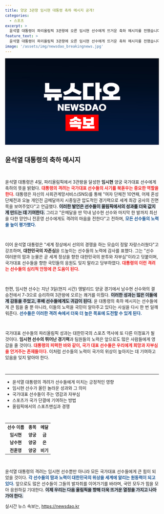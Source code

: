 ```yaml
---
title: 양궁 3관왕 임시현 대통령 축하 메시지 공개!
categories:
  - 스포츠
excerpt: >
  윤석열 대통령이 파리올림픽 3관왕에 오른 임시현 선수에게 뜨거운 축하 메시지를 전했습니다. 세계 최강 궁사의 진면목을 보여주었다며 선수들의 노력에 힘을 보태며 응원했습니다.
feature_text: >
  윤석열 대통령이 파리올림픽 3관왕에 오른 임시현 선수에게 뜨거운 축하 메시지를 전했습니다. 세계 최강 궁사의 진면목을 보여주었다며 선수들의 노력에 힘을 보태며 응원했습니다.
image: '/assets/img/newsdao_breakingnews.jpg'
---
```


<p><img src="/assets/img/newsdao_breakingnews.jpg" alt="cryptoinkorea 속보" /></p>

<h2 data-ke-size="size26">윤석열 대통령의 축하 메시지</h2>

<p data-ke-size="size16">&nbsp;</p> 

<p>윤석열 대통령은 4일, 파리올림픽에서 3관왕을 달성한 <b>임시현</b> 양궁 국가대표 선수에게 축하의 뜻을 밝혔다. <b><span style="color: #ee2323;">대통령의 격려는 국가대표 선수들의 사기를 북돋우는 중요한 역할을 한다.</span></b> 대통령은 자신의 사회관계망서비스(SNS)를 통해 "여자 단체전 10연패, 어제 혼성 단체전과 오늘 개인전 금메달까지 시종일관 압도적인 경기력으로 세계 최강 궁사의 진면목을 보여주었다"고 언급했다. <b><span style="background-color: #21538527;">이러한 발언은 선수들이 올림픽에서의 성과를 더욱 값지게 만드는 데 기여한다.</span></b> 그리고 "은메달을 딴 막내 남수현 선수와 마지막 한 발까지 최선을 다한 맏언니 전훈영 선수에게도 격려의 마음을 전한다"고 전하며, <b><span style="color: #1a5490;">모든 선수들의 노력을 높이 평가했다.</span></b></p>

<p data-ke-size="size16">&nbsp;</p>

<p>이어 윤석열 대통령은 "세계 정상에서 선의의 경쟁을 하는 모습이 정말 자랑스러웠다"고 강조하며, <b>대한민국의 자존심</b>을 드높이는 선수들의 노력에 감사를 표했다. 그는 "선수 여러분의 땀과 눈물은 곧 세계 정상을 향한 대한민국의 분투와 자부심"이라고 덧붙이며, 국가대표 선수들을 향한 국민들의 응원도 잊지 말라고 당부하였다. <b><span style="color: #ee2323;">대통령의 이런 격려는 선수들의 심리적 안정에 큰 도움이 된다.</span></b> </p>

<p data-ke-size="size16">&nbsp;</p>

<p>한편, 임시현 선수는 지난 3일(현지 시간) 앵발리드 양궁 경기에서 남수현 선수와의 결승전에서 7-3으로 승리하여 3관왕에 오르는 쾌거를 이뤘다. <b><span style="background-color: #21538527;">이러한 성과는 많은 이들에게 감동을 주었고, 후배 선수들에게도 귀감이 된다.</span></b> 윤 대통령의 축하 메시지는 선수들에게 큰 힘을 줄 뿐 아니라, 이들의 노력을 국민이 알아주고 있다는 사실을 다시 한 번 일깨워준다. <b><span style="color: #1a5490;">선수들은 이러한 격려 속에서 더욱 더 높은 목표에 도전할 수 있게 된다.</span></b></p>

<p data-ke-size="size16">&nbsp;</p>

<p>국가대표 선수들의 파리올림픽 성과는 대한민국의 스포츠 역사에 또 다른 이정표가 될 것이다. <b>임시현 선수의 뛰어난 경기력</b>과 팀원들의 노력은 앞으로도 많은 사람들에게 영감을 줄 것이다. <b><span style="color: #ee2323;">대통령의 피력한 바와 같이, 국가 대표 선수들은 우리에게 희망과 자부심을 안겨주는 존재들이다.</span></b> 이처럼 선수들의 노력이 국가의 위상이 높아지는 데 기여하고 있음을 잊지 말아야 한다. </p>

<p data-ke-size="size16">&nbsp;</p>

<hr>

<ul>
  <li>윤석열 대통령의 격려가 선수들에게 미치는 긍정적인 영향</li>
  <li>임시현 선수가 올린 놀라운 성과와 그 의미</li>
  <li>국가대표 선수들이 주는 영감과 자부심</li>
  <li>스포츠가 국가 단결에 기여하는 방법</li>
  <li>올림픽에서의 스포츠맨십과 경쟁</li>
</ul>

<p data-ke-size="size16">&nbsp;</p>

<table>
  <tr>
    <td style="text-align: center; height: 17px;"><b>선수 이름</b></td>
    <td style="text-align: center; height: 17px;"><b>종목</b></td>
    <td style="text-align: center; height: 17px;"><b>메달</b></td>
  </tr>
  <tr>
    <td style="text-align: center; height: 17px;"><b>임시현</b></td>
    <td style="text-align: center; height: 17px;"><b>양궁</b></td>
    <td style="text-align: center; height: 17px;"><b>금</b></td>
  </tr>
  <tr>
    <td style="text-align: center; height: 17px;"><b>남수현</b></td>
    <td style="text-align: center; height: 17px;"><b>양궁</b></td>
    <td style="text-align: center; height: 17px;"><b>은</b></td>
  </tr>
  <tr>
    <td style="text-align: center; height: 17px;"><b>전훈영</b></td>
    <td style="text-align: center; height: 17px;"><b>양궁</b></td>
    <td style="text-align: center; height: 17px;"><b>비기</b></td>
  </tr>
</table>

<p data-ke-size="size16">&nbsp;</p>

<p>윤석열 대통령의 격려는 임시현 선수뿐만 아니라 모든 국가대표 선수들에게 큰 힘이 되었을 것이다. <b><span style="color: #1a5490;">각 선수들의 땀과 노력이 대한민국의 위상을 세계에 알리는 원동력이 되고 있다.</span></b> 앞으로도 많은 선수들이 그들의 발자취를 이어가기를 바라며, 국민 모두가 힘을 모아 응원하길 기대한다. <b><span style="background-color: #21538527;">이제 우리는 다음 올림픽을 향해 더욱 뜨거운 열정을 가지고 나아가야 한다.</span></b></p>
실시간 뉴스 속보는, <a href="https://newsdao.kr" rel="dofollow">https://newsdao.kr</a>


